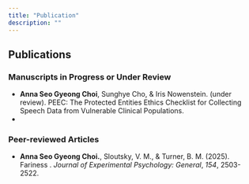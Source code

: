 ```yaml
---
title: "Publication"
description: ""
---
```


## Publications

### Manuscripts in Progress or Under Review
 * **Anna Seo Gyeong Choi**, Sunghye Cho, & Iris Nowenstein. (under review). PEEC: The Protected Entities Ethics Checklist for Collecting Speech Data from Vulnerable Clinical Populations.
 * 

### Peer-reviewed Articles
 * **Anna Seo Gyeong Choi.**, Sloutsky, V. M., & Turner, B. M. (2025). Fariness . *Journal of Experimental Psychology: General*, *154*, 2503-2522.